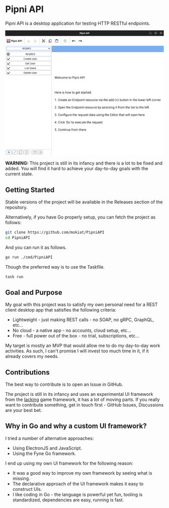 # Pipni API

Pipni API is a desktop application for testing HTTP RESTful endpoints.

![screenshot](screenshot.png)

**WARNING:** This project is still in its infancy and there is a lot to be fixed and added. You will find it hard to achieve your day-to-day goals with the current state.


## Getting Started

Stable versions of the project will be available in the Releases section of the repository.

Alternatively, if you have Go properly setup, you can fetch the project as follows:

```sh
git clone https://github.com/mokiat/PipniAPI
cd PipniAPI
```

And you can run it as follows.

```sh
go run ./cmd/PipniAPI
```

Though the preferred way is to use the Taskfile.

```sh
task run
```

## Goal and Purpose

My goal with this project was to satisfy my own personal need for a REST client desktop app that satisfies the following criteria:

- Lightweight - just making REST calls - no SOAP, no gRPC, GraphQL, etc...
- No cloud - a native app - no accounts, cloud setup, etc...
- Free - full power out of the box - no trial, subscriptions, etc...

My target is mostly an MVP that would allow me to do my day-to-day work activities. As such, I can't promise I will invest too much time in it, if it already covers my needs.


## Contributions

The best way to contribute is to open an Issue in GitHub.

The project is still in its infancy and uses an experimental UI framework from the [lacking](https://github.com/mokiat/lacking) game framework, it has a lot of moving parts. If you really want to contribute something, get in touch first - GitHub Issues, Discussions are your best bet.


## Why in Go and why a custom UI framework?

I tried a number of alternative approaches:

- Using ElectronJS and JavaScript.
- Using the Fyne Go framework.

I end up using my own UI framework for the following reason:

- It was a good way to improve my own framework by seeing what is missing.
- The declarative approach of the UI framework makes it easy to construct UIs.
- I like coding in Go - the language is powerful yet fun, tooling is standardized, dependencies are easy, running is fast.
